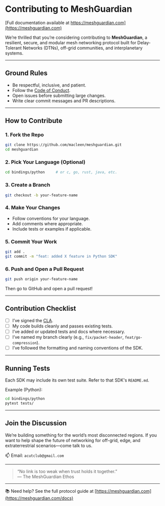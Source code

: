 
# Contributing to MeshGuardian

[Full documentation available at https://meshguardian.com](https://meshguardian.com)

We’re thrilled that you’re considering contributing to **MeshGuardian**, a resilient, secure, and modular mesh networking protocol built for Delay-Tolerant Networks (DTNs), off-grid communities, and interplanetary systems.

---

## Ground Rules

- Be respectful, inclusive, and patient.
- Follow the [Code of Conduct](CODE_OF_CONDUCT.md).
- Open issues before submitting large changes.
- Write clear commit messages and PR descriptions.

---

## How to Contribute

### 1. Fork the Repo

```bash
git clone https://github.com/macleen/meshguardian.git
cd meshguardian
```

### 2. Pick Your Language (Optional)

```bash
cd bindings/python     # or c, go, rust, java, etc.
```

### 3. Create a Branch

```bash
git checkout -b your-feature-name
```

### 4. Make Your Changes

- Follow conventions for your language.
- Add comments where appropriate.
- Include tests or examples if applicable.

### 5. Commit Your Work

```bash
git add .
git commit -m "feat: added X feature in Python SDK"
```

### 6. Push and Open a Pull Request

```bash
git push origin your-feature-name
```

Then go to GitHub and open a pull request!

---

## Contribution Checklist

- [ ] I’ve signed the [CLA](docs/CLA.md).
- [ ] My code builds cleanly and passes existing tests.
- [ ] I’ve added or updated tests and docs where necessary.
- [ ] I’ve named my branch clearly (e.g., `fix/packet-header`, `feat/go-compression`).
- [ ] I’ve followed the formatting and naming conventions of the SDK.

---

## Running Tests

Each SDK may include its own test suite. Refer to that SDK's `README.md`.

Example (Python):

```bash
cd bindings/python
pytest tests/
```

---

## Join the Discussion

We’re building something for the world’s most disconnected regions. If you want to help shape the future of networking for off-grid, edge, and extraterrestrial scenarios—come talk to us.

📫 Email: `acutclub@gmail.com`

---

> “No link is too weak when trust holds it together.”  
> — The MeshGuardian Ethos


---
📚 Need help? See the full protocol guide at [https://meshguardian.com](https://meshguardian.com/docs)
